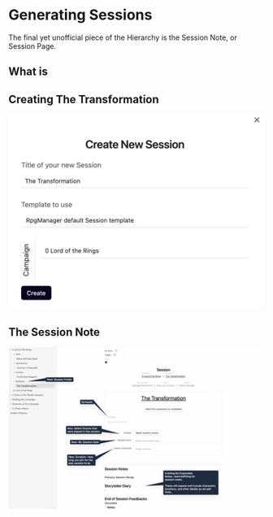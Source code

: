 # Generating Sessions

The final yet unofficial piece of the Hierarchy is the Session Note, or Session Page.

## What is 


## Creating The Transformation

![RPGM_Session_Create](../Z_Photo-Album/Guide/Hierarchy/Session/RPGM_Session_Create.png)



## The Session Note

![RPGM_Session_Page](../Z_Photo-Album/Guide/Hierarchy/Session/RPGM_Session_Page.png)